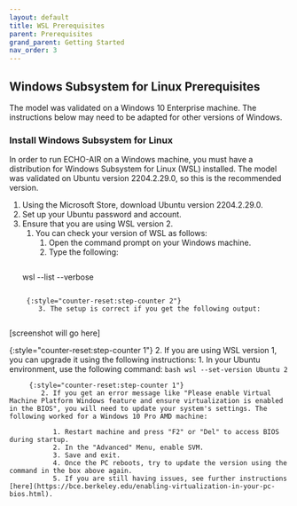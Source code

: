 ```yaml
---
layout: default
title: WSL Prerequisites
parent: Prerequisites
grand_parent: Getting Started
nav_order: 3
---
```


## Windows Subsystem for Linux Prerequisites
The model was validated on a Windows 10 Enterprise machine. The instructions below may need to be adapted for other versions of Windows.

### Install Windows Subsystem for Linux
In order to run ECHO-AIR on a Windows machine, you must have a distribution for Windows Subsystem for Linux (WSL) installed. The model was validated on Ubuntu version 2204.2.29.0, so this is the recommended version.

1. Using the Microsoft Store, download Ubuntu version 2204.2.29.0.
2. Set up your Ubuntu password and account.
3. Ensure that you are using WSL version 2.
   1. You can check your version of WSL as follows:
      1. Open the command prompt on your Windows machine.
      2. Type the following: 
      ```bash
	 wsl --list --verbose
	 ```

      {:style="counter-reset:step-counter 2"}
         3. The setup is correct if you get the following output:
      
[screenshot will go here]

   {:style="counter-reset:step-counter 1"}
      2. If you are using WSL version 1, you can upgrade it using the following instructions:
         1. In your Ubuntu environment, use the following command:
         ```bash
	    wsl --set-version Ubuntu 2
	    ```

         {:style="counter-reset:step-counter 1"}
            2. If you get an error message like "Please enable Virtual Machine Platform Windows feature and ensure virtualization is enabled in the BIOS", you will need to update your system's settings. The following worked for a Windows 10 Pro AMD machine:

               1. Restart machine and press "F2" or "Del" to access BIOS during startup.
               2. In the "Advanced" Menu, enable SVM.
               3. Save and exit.
               4. Once the PC reboots, try to update the version using the command in the box above again.
               5. If you are still having issues, see further instructions [here](https://bce.berkeley.edu/enabling-virtualization-in-your-pc-bios.html).
